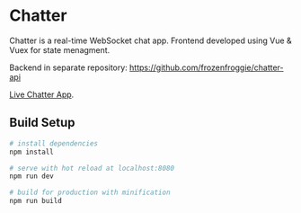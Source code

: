 # Chatter

Chatter is a real-time WebSocket chat app. Frontend developed using Vue & Vuex for state menagment.

Backend in separate repository: https://github.com/frozenfroggie/chatter-api

[Live Chatter App](https://www.chatter.cf).

## Build Setup

``` bash
# install dependencies
npm install

# serve with hot reload at localhost:8080
npm run dev

# build for production with minification
npm run build
```
